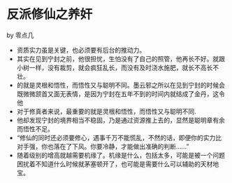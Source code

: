 # 反派修仙之养奸

by 零点几

- 资质实力虽是关键，也必须要有后台的推动力。
- 其实在见到宁封之前，他很担忧，生怕没有了自己的照管，他再长不好。就跟小树一样，没有裁剪，就会疯狂乱长，而没有及时浇水施肥，就长不高长不壮。
- 的就是灵根和悟性，而悟性又与聪明不同。墨云邪之所以在见到宁封的时候会既微微颔首又面无表情，是因为宁封在五年不到的时间内就结成了金丹，这令他
- 对于修真者来说，最重要的就是灵根和悟性，而悟性又与聪明不同.
- 他却发现宁封的境界相当不稳固，乃是通过资源推上去的，显然是聪明章有余而悟性不足。
- “修仙的同时还必须要修心，遇事千万不能慌乱，不然的话，即便你的实力比对手强，你也落在了下风。你要冷静，才能做出准确的判断……”
- 随着级别的增高就越需要机缘了。机缘是什么，包括太多，可能是被一个问题困扰着不知道什么时候就茅塞顿开了，也可能是需要什么可以辅助的天材地宝。
